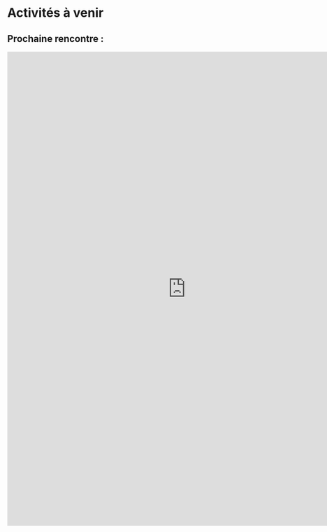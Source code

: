 

# Activités à venir

## Prochaine rencontre :
<iframe src="https://docs.google.com/presentation/d/e/2PACX-1vTjqY1lPnsLgHRPHoeglCj9qa-BPTqa8RvaTjsPTmietfscqQewqQbuA_J7gWf_4g/pubembed?start=false&loop=false&delayms=3000" frameborder="0" width="816" height="1085" allowfullscreen="true" mozallowfullscreen="true" webkitallowfullscreen="true"></iframe>

<!-- section en commentaire :

## Prochaine rencontre:

### 24 octobre 2024 à 15h30 Lieu : FAS-1113
*Katherine Labonté,  PH.D. et Professionnelle de recherche à l’Université Laval en psychologie et en marketing*
<iframe src="https://docs.google.com/presentation/d/e/2PACX-1vTAAI0Hk6YyRWqcrJDXutC4c3e5oQWCXYrHknJCHUHUqe_nmj6cAS1JzncQhbb3OQ/embed?start=false&loop=false&delayms=3000" frameborder="0" width="816" height="1085" allowfullscreen="true" mozallowfullscreen="true" webkitallowfullscreen="true"></iframe>


## Calendrier des rencontres - Automne 2024

<iframe width='100%' height='800' src="https://docs.google.com/document/d/e/2PACX-1vSatph35cJjSCe4qXLippyGUk2HiZR7ZCT5yjCNb6fgawbsqa4S7F_Wo586UqyMDWv6mZFW5G59pYg2/pub"> display:block;</iframe>

-->
